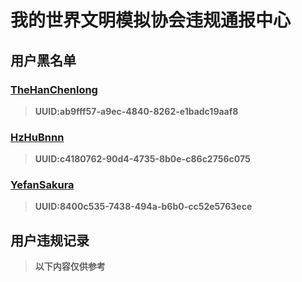 # 我的世界文明模拟协会违规通报中心
## 用户黑名单
### [TheHanChenlong](/ban/ab9fff57-a9ec-4840-8262-e1badc19aaf8.md)
>**UUID:ab9fff57-a9ec-4840-8262-e1badc19aaf8**
### [HzHuBnnn](/ban/c4180762-90d4-4735-8b0e-c86c2756c075.md)
>**UUID:c4180762-90d4-4735-8b0e-c86c2756c075**
### [YefanSakura](/ban/8400c535-7438-494a-b6b0-cc52e5763ece.md)
>**UUID:8400c535-7438-494a-b6b0-cc52e5763ece**
## 用户违规记录
>**以下内容仅供参考**
